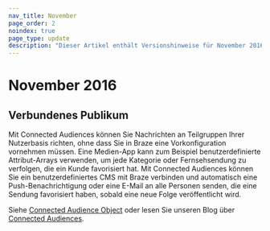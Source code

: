 ```yaml
---
nav_title: November
page_order: 2
noindex: true
page_type: update
description: "Dieser Artikel enthält Versionshinweise für November 2016."
---
```


# November 2016

## Verbundenes Publikum

Mit Connected Audiences können Sie Nachrichten an Teilgruppen Ihrer Nutzerbasis richten, ohne dass Sie in Braze eine Vorkonfiguration vornehmen müssen. Eine Medien-App kann zum Beispiel benutzerdefinierte Attribut-Arrays verwenden, um jede Kategorie oder Fernsehsendung zu verfolgen, die ein Kunde favorisiert hat. Mit Connected Audiences können Sie ein benutzerdefiniertes CMS mit Braze verbinden und automatisch eine Push-Benachrichtigung oder eine E-Mail an alle Personen senden, die eine Sendung favorisiert haben, sobald eine neue Folge veröffentlicht wird.

Siehe [Connected Audience Object][12] oder lesen Sie unseren Blog über [Connected Audiences][13].

[12]: {{site.baseurl}}/api/objects_filters/connected_audience/
[13]: https://www.braze.com/blog/connected-audiences/
